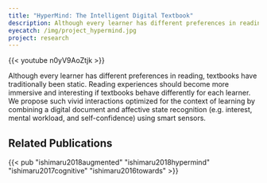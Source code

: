 ```yaml
---
title: "HyperMind: The Intelligent Digital Textbook"
description: Although every learner has different preferences in reading, textbooks have traditionally been static. Reading experiences should become more immersive and interesting if textbooks behave differently for each learner. We propose vivid interactions optimized for the context of learning by combining a digital document and affective state recognition (e.g. interest, mental workload, and self-confidence) using smart sensors.
eyecatch: /img/project_hypermind.jpg
project: research
---
```


{{< youtube n0yV9AoZtjk >}}

Although every learner has different preferences in reading, textbooks have traditionally been static. Reading experiences should become more immersive and interesting if textbooks behave differently for each learner. We propose such vivid interactions optimized for the context of learning by combining a digital document and affective state recognition (e.g. interest, mental workload, and self-confidence) using smart sensors.

## Related Publications

{{< pub "ishimaru2018augmented" "ishimaru2018hypermind" "ishimaru2017cognitive" "ishimaru2016towards" >}}